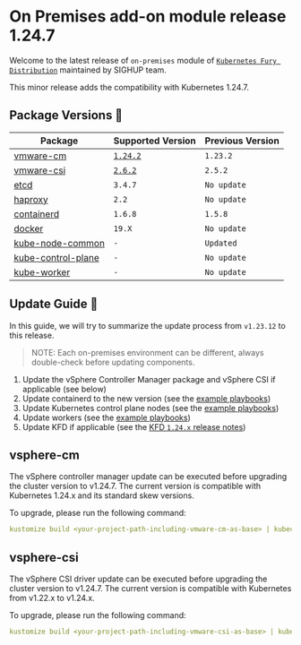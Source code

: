 # On Premises add-on module release 1.24.7

Welcome to the latest release of `on-premises` module of [`Kubernetes Fury Distribution`](https://github.com/sighupio/fury-distribution) maintained by SIGHUP team.

This minor release adds the compatibility with Kubernetes 1.24.7.

## Package Versions 🚢

| Package                                              | Supported Version          | Previous Version  |
|------------------------------------------------------|----------------------------|-------------------|
| [vmware-cm](katalog/vmware-cm)                       | [`1.24.2`][cm-changelog]   | `1.23.2`          |
| [vmware-csi](katalog/vmware-csi)                     | [`2.6.2`][csi-changelog]   | `2.5.2`           |
| [etcd](roles/etcd)                                   | `3.4.7`                    | `No update`       |
| [haproxy](roles/haproxy)                             | `2.2`                      | `No update`       |
| [containerd](roles/containerd)                       | `1.6.8`                    | `1.5.8`           |
| [docker](roles/docker)                               | `19.X`                     | `No update`       |
| [kube-node-common](roles/kube-node-common)           | `-`                        | `Updated`         |
| [kube-control-plane](roles/kube-control-plane)       | `-`                        | `No update`       |
| [kube-worker](roles/kube-worker)                     | `-`                        | `No update`       |

## Update Guide 🦮

In this guide, we will try to summarize the update process from `v1.23.12` to this release.

> NOTE: Each on-premises environment can be different, always double-check before updating components.

1. Update the vSphere Controller Manager package and vSphere CSI if applicable (see below)
2. Update containerd to the new version (see the [example playbooks](examples/playbooks))
3. Update Kubernetes control plane nodes (see the [example playbooks](examples/playbooks))
4. Update workers (see the [example playbooks](examples/playbooks))
5. Update KFD if applicable (see the [KFD `1.24.x` release notes](https://github.com/sighupio/fury-distribution/tree/master/docs/releases))

## vsphere-cm

The vSphere controller manager update can be executed before upgrading the cluster version to v1.24.7. 
The current version is compatible with Kubernetes 1.24.x and its standard skew versions.

To upgrade, please run the following command:

```yaml
kustomize build <your-project-path-including-vmware-cm-as-base> | kubectl apply -f -
```


## vsphere-csi

The vSphere CSI driver update can be executed before upgrading the cluster version to v1.24.7.
The current version is compatible with Kubernetes from v1.22.x to v1.24.x.

To upgrade, please run the following command:

```yaml
kustomize build <your-project-path-including-vmware-csi-as-base> | kubectl apply -f -
```

[csi-changelog]: https://docs.vmware.com/en/VMware-vSphere-Container-Storage-Plug-in/2.6/rn/vmware-vsphere-container-storage-plugin-26-release-notes/index.html
[cm-changelog]: https://github.com/sighupio/fury-distribution
[kfd-docs]: https://docs.kubernetesfury.com/docs/distribution/
